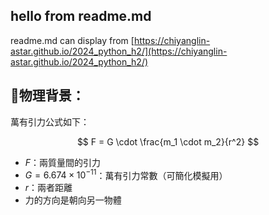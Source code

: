## hello from readme.md

readme.md can display from [https://chiyanglin-astar.github.io/2024_python_h2/](https://chiyanglin-astar.github.io/2024_python_h2/)

## 🔸物理背景：

萬有引力公式如下：

$$
F = G \cdot \frac{m_1 \cdot m_2}{r^2}
$$

* $F$：兩質量間的引力
* $G = 6.674 \times 10^{-11}$：萬有引力常數（可簡化模擬用）
* $r$：兩者距離
* 力的方向是朝向另一物體
